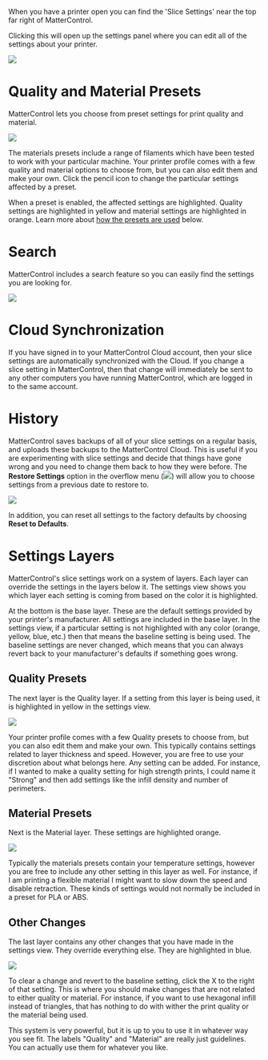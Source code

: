 
When you have a printer open you can find the 'Slice Settings' near the top far right of MatterControl. 

Clicking this will open up the settings panel where you can edit all of the settings about your printer.

![](https://lh3.googleusercontent.com/4QYHXu6CNmSgJ9oOsegjn5igMyKgkxi3gtomSUDfRtqgG6WIHom34CQpmwr1pVuLZ-hqnnAf59nbkYoAUDPPrvvjZw=s0)


Quality and Material Presets
============================

MatterControl lets you choose from preset settings for print quality and material.

![](https://lh3.googleusercontent.com/QL7qE2bTBi6pXBqeLK1mQ5ZvmyetcrPg9vaUL-J3BdJRDI0A-7PfBsHxXfzhzHMziaf3KRx7VK0OM9huWloPmBX2qQU=s0)

The materials presets include a range of filaments which have been tested to work with your particular machine. Your printer profile comes with a few quality and material options to choose from, but you can also edit them and make your own. Click the pencil icon to change the particular settings affected by a preset.

When a preset is enabled, the affected settings are highlighted. Quality settings are highlighted in yellow and material settings are highlighted in orange. Learn more about [how the presets are used](#settings-layers) below.


Search
======

MatterControl includes a search feature so you can easily find the settings you are looking for.

![](https://lh3.googleusercontent.com/L4d841reikEdUG9lJlwuC69Wf4KVDdiGs117AXy0yMpjzbotwAC8ZWr56gjZmE8ojf8HOKpIRFTTZoufQxYGJU0N=s0)


Cloud Synchronization
=====================

If you have signed in to your MatterControl Cloud account, then your slice settings are automatically synchronized with the Cloud. If you change a slice setting in MatterControl, then that change will immediately be sent to any other computers you have running MatterControl, which are logged in to the same account.


History
=======

MatterControl saves backups of all of your slice settings on a regular basis, and uploads these backups to the MatterControl Cloud. This is useful if you are experimenting with slice settings and decide that things have gone wrong and you need to change them back to how they were before. The **Restore Settings** option in the overflow menu (![](https://lh3.googleusercontent.com/B0iPKfPTIEs8X9qR5xZYj5aarp5PcLy3-cLjr3DYIRxZnyWLFe3-UMBYmfafoU8CjfD1dDUMmjMpcqZsJuAUsg8k-A)) will allow you to choose settings from a previous date to restore to.

![](https://lh3.googleusercontent.com/lvKJ0Zs95KYiROFa2erpw4eVN55rf5yfuKizWRFcPBh-tkjStZx8tO7quFxe7SBRyARotGj0C40aUuZQUUSVU32T)

In addition, you can reset all settings to the factory defaults by choosing **Reset to Defaults**.

Settings Layers
===============

MatterControl's slice settings work on a system of layers. Each layer can override the settings in the layers below it. The settings view shows you which layer each setting is coming from based on the color it is highlighted.

At the bottom is the base layer. These are the default settings provided by your printer's manufacturer. All settings are included in the base layer. In the settings view, if a particular setting is not highlighted with any color (orange, yellow, blue, etc.) then that means the baseline setting is being used. The baseline settings are never changed, which means that you can always revert back to your manufacturer's defaults if something goes wrong.

Quality Presets
---------------

The next layer is the Quality layer. If a setting from this layer is being used, it is highlighted in yellow in the settings view.

![](https://lh3.googleusercontent.com/_tUvOzZPwKxfZSCXox3RVkkmSLX3vL3WWAXIun2EOPQFES9iKYdCS529__0yCyTaXWtTX5wEkmzXqxCB19Vg1IF9tQ=s0)

Your printer profile comes with a few Quality presets to choose from, but you can also edit them and make your own. This typically contains settings related to layer thickness and speed. However, you are free to use your discretion about what belongs here. Any setting can be added. For instance, if I wanted to make a quality setting for high strength prints, I could name it "Strong" and then add settings like the infill density and number of perimeters.

Material Presets
----------------

Next is the Material layer. These settings are highlighted orange. 

![](https://lh3.googleusercontent.com/06EDlnXpQTegBTN270jbPaRUMl7vi0QJ2qcH-YlHxB0wvB4GpgwRLv6gYYxWgdpyHRRnjKarxfmm3Uw-M5fgxMYBYw=s0)

Typically the materials presets contain your temperature settings, however you are free to include any other setting in this layer as well. For instance, if I am printing a flexible material I might want to slow down the speed and disable retraction. These kinds of settings would not normally be included in a preset for PLA or ABS.

Other Changes
-------------

The last layer contains any other changes that you have made in the settings view. They override everything else. They are highlighted in blue.

![](https://lh3.googleusercontent.com/1B34J9zubBl7liHY-0Pz3MD1PaV7LghN-59x4JkQ47d6izSdFmnDqmrfBKHGzF3t4FNj5zaT8TM5JcpyUtQuCxf_=s0)

To clear a change and revert to the baseline setting, click the X to the right of that setting. This is where you should make changes that are not related to either quality or material. For instance, if you want to use hexagonal infill instead of triangles, that has nothing to do with wither the print quality or the material being used.

This system is very powerful, but it is up to you to use it in whatever way you see fit. The labels "Quality" and "Material" are really just guidelines. You can actually use them for whatever you like.